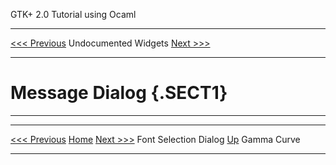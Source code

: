   GTK+ 2.0 Tutorial using Ocaml
  ------------------------------- ---------------------- ---------------------------
  [\<\<\< Previous](x1912.html)   Undocumented Widgets   [Next \>\>\>](x1918.html)

* * * * *

Message Dialog {.SECT1}
==============

* * * * *

  ------------------------------- -------------------- ---------------------------
  [\<\<\< Previous](x1912.html)   [Home](book1.html)   [Next \>\>\>](x1918.html)
  Font Selection Dialog           [Up](c1880.html)     Gamma Curve
  ------------------------------- -------------------- ---------------------------


